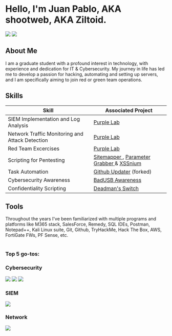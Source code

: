 # Hello, I'm Juan Pablo, AKA shootweb, AKA Ziltoid.
<a href="https://www.linkedin.com/in/jpcastillozunino/"><img src="https://img.shields.io/badge/-LinkedIn-0072b1?&style=for-the-badge&logo=linkedin&logoColor=white" /></a>
<a href="https://tryhackme.com/r/p/shootweb"><img src="https://img.shields.io/badge/TryHackMe-212C42?style=for-the-badge&logo=TryHackMe&logoColor=white"/></a>



## About Me
I am a graduate student with a profound interest in technology, with experience and dedication for IT & Cybersecurity.
My journey in life has led me to develop a passion for hacking, automating and setting up servers, and I am specifically aiming to join red or green team operations.

## Skills

| Skill                                         | Associated Project         |
|-----------------------------------------------|----------------------------|
| SIEM Implementation and Log Analysis          | <a href="https://github.com/users/shootweb/projects/1/views/1">Purple Lab</a>|
| Network Traffic Monitoring and Attack Detection | <a href="https://github.com/users/shootweb/projects/1/views/1">Purple Lab</a>|
| Red Team Excercises      | <a href="https://github.com/users/shootweb/projects/1/views/1">Purple Lab</a>|
| Scripting for Pentesting         | <a href="https://github.com/shootweb/Sitemapper">Sitemapper </a>, <a href="https://github.com/shootweb/Parameter-grabber">Parameter Grabber </a> & <a href="https://github.com/shootweb/XSSnium">XSSnium</a>|
| Task Automation  | <a href="https://github.com/shootweb/fancy_job">Github Updater</a> (forked)|
| Cybersecurity Awareness | <a href="https://github.com/shootweb/badusb-awareness">BadUSB Awareness</a>
| Confidentiality Scripting | <a href="https://github.com/shootweb/Deadmans_Switch">Deadman's Switch</a>

## Tools
Throughout the years I've been familiarized with multiple programs and platforms like M365 stack, SalesForce, Remedy, SQL IDEs, Postman, Notepad++, Kali Linux suite, Git, Github, TryHackMe, Hack The Box, AWS, FortiGate FWs, PF Sense, etc.
<br>
<br>

### Top 5 go-tos:

### Cybersecurity
<div>
    <img src="https://img.shields.io/badge/burpsuite-FF6633?style=for-the-badge&logo=burpsuite&logoColor=white" />
    <img src="https://img.shields.io/badge/-Wireshark-1679A7?&style=for-the-badge&logo=Wireshark&logoColor=white" />
    <img src="https://img.shields.io/badge/metasploit-2596CD?style=for-the-badge&logo=metasploit&logoColor=white" />

</div>

### SIEM
<div>
    <img src="https://img.shields.io/badge/-Elastic-005571?&style=for-the-badge&logo=Elastic&logoColor=white" />
</div>

### Network
<div>
    <img src="https://img.shields.io/badge/CISCO-1BA0D7?style=for-the-badge&logo=cisco&logoColor=white" />
</div>


